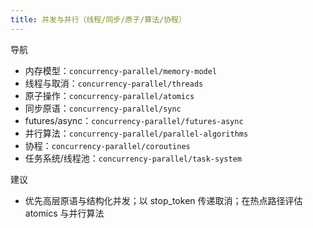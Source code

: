 ```yaml
---
title: 并发与并行（线程/同步/原子/算法/协程）
---
```


导航
- 内存模型：`concurrency-parallel/memory-model`
- 线程与取消：`concurrency-parallel/threads`
- 原子操作：`concurrency-parallel/atomics`
- 同步原语：`concurrency-parallel/sync`
- futures/async：`concurrency-parallel/futures-async`
- 并行算法：`concurrency-parallel/parallel-algorithms`
- 协程：`concurrency-parallel/coroutines`
- 任务系统/线程池：`concurrency-parallel/task-system`

建议
- 优先高层原语与结构化并发；以 stop_token 传递取消；在热点路径评估 atomics 与并行算法
